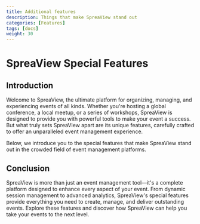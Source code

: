 ```yaml
---
title: Additional features
description: Things that make SpreaView stand out
categories: [Features]
tags: [docs]
weight: 30
---
```


# SpreaView Special Features

## Introduction

Welcome to SpreaView, the ultimate platform for organizing, managing, and experiencing events of all kinds. Whether you're hosting a global conference, a local meetup, or a series of workshops, SpreaView is designed to provide you with powerful tools to make your event a success. But what truly sets SpreaView apart are its unique features, carefully crafted to offer an unparalleled event management experience.

Below, we introduce you to the special features that make SpreaView stand out in the crowded field of event management platforms.

## Conclusion

SpreaView is more than just an event management tool—it's a complete platform designed to enhance every aspect of your event. From dynamic session management to advanced analytics, SpreaView's special features provide everything you need to create, manage, and deliver outstanding events. Explore these features and discover how SpreaView can help you take your events to the next level.
